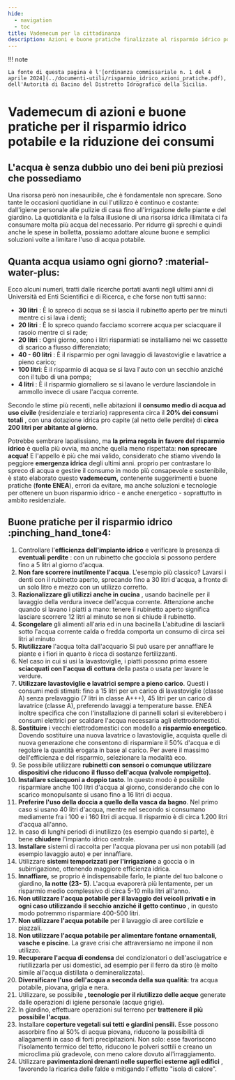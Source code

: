 ```yaml
---
hide:
  - navigation
  - toc
title: Vademecum per la cittadinanza
description: Azioni e buone pratiche finalizzate al risparmio idrico potabile ed alla riduzione dei consumi
---
```


!!! note

    La fonte di questa pagina è l'[ordinanza commissariale n. 1 del 4 aprile 2024](../documenti-utili/risparmio_idrico_azioni_pratiche.pdf), dell'Autorità di Bacino del Distretto Idrografico della Sicilia.

# Vademecum di azioni e buone pratiche per il risparmio idrico potabile e la riduzione dei consumi

## L'acqua è senza dubbio uno dei beni più preziosi che possediamo 

Una risorsa però non inesauribile, che è fondamentale non sprecare. Sono tante le occasioni quotidiane in cui l'utilizzo è
continuo e costante: dall'igiene personale alle pulizie di casa fino all'irrigazione delle piante e del giardino.
La quotidianità e la falsa illusione di una risorsa idrica illimitata ci fa consumare molta più acqua del
necessario. Per ridurre gli sprechi e quindi anche le spese in bolletta, possiamo adottare alcune buone e
semplici soluzioni volte a limitare l'uso di acqua potabile.

## Quanta acqua usiamo ogni giorno? :material-water-plus:

Ecco alcuni numeri, tratti dalle ricerche portati avanti negli ultimi anni di Università ed Enti Scientifici e di Ricerca, e che forse non tutti sanno:

- **30 litri** : È lo spreco di acqua se si lascia il rubinetto aperto per tre minuti mentre ci si lava i denti;
- **20 litri** : È lo spreco quando facciamo scorrere acqua per sciacquare il rasoio mentre ci si rade;
- **20 litri** : Ogni giorno, sono i litri risparmiati se installiamo nei wc cassette di scarico a flusso differenziato;
- **40 - 60 litri** : È il risparmio per ogni lavaggio di lavastoviglie e lavatrice a pieno carico;
- **100 litri**: È il risparmio di acqua se si lava l'auto con un secchio anziché con il tubo di una pompa;
- **4 litri** : È il risparmio giornaliero se si lavano le verdure lasciandole in ammollo invece di usare l'acqua corrente.

Secondo le stime più recenti, nelle abitazioni il **consumo medio di acqua ad uso civile** (residenziale e
terziario) rappresenta circa il **20% dei consumi totali** , con una dotazione idrica pro capite (al netto delle
perdite) di **circa 200 litri per abitante al giorno**.

Potrebbe sembrare lapalissiano, ma **la prima regola in favore del risparmio idrico** è quella più ovvia,
ma anche quella meno rispettata: **non sprecare acqua!** E l'appello è più che mai valido, considerato che
stiamo vivendo la peggiore **emergenza idrica** degli ultimi anni. proprio per contrastare lo spreco di
acqua e gestire il consumo in modo più consapevole e sostenibile, è stato elaborato
questo **vademecum,** contenente suggerimenti e buone pratiche (**fonte ENEA**), errori da evitare, ma anche soluzioni
e tecnologie per ottenere un buon risparmio idrico - e anche energetico - soprattutto in ambito
residenziale.

## Buone pratiche per il risparmio idrico :pinching_hand_tone4:

1. Controllare l'**efficienza dell'impianto idrico** e verificare la presenza di **eventuali perdite** : con
    un rubinetto che gocciola si possono perdere fino a 5 litri al giorno d'acqua.
2. **Non fare scorrere inutilmente l'acqua**. L'esempio più classico? Lavarsi i denti con il rubinetto
    aperto, sprecando fino a 30 litri d'acqua, a fronte di un solo litro e mezzo con un utilizzo corretto.
3. **Razionalizzare gli utilizzi anche in cucina** , usando bacinelle per il lavaggio della verdura
    invece dell'acqua corrente. Attenzione anche quando si lavano i piatti a mano: tenere il rubinetto
    aperto significa lasciare scorrere 12 litri al minuto se non si chiude il rubinetto.
4. **Scongelare** gli alimenti all'aria ed in una bacinella L'abitudine di lasciarli sotto l'acqua corrente
    calda o fredda comporta un consumo di circa sei litri al minuto
5. **Riutilizzare** l'acqua tolta dall'acquario Si può usare per annaffiare le piante e i fiori in quanto è
    ricca di sostanze fertilizzanti.
6. Nel caso in cui si usi la lavastoviglie, i piatti possono prima essere **sciacquati con l'acqua di**
    **cottura** della pasta o usata per lavare le verdure.
7. **Utilizzare lavastoviglie e lavatrici sempre a pieno carico**. Questi i consumi medi stimati: fino
    a 15 litri per un carico di lavastoviglie (classe A) senza prelavaggio (7 litri in classe A+++), 45 litri
    per un carico di lavatrice (classe A), preferendo lavaggi a temperature basse. ENEA inoltre
    specifica che con l'installazione di pannelli solari si eviterebbero i consumi elettrici per scaldare
    l'acqua necessaria agli elettrodomestici.
8. **Sostituire** i vecchi elettrodomestici con modello a **risparmio energetico**. Dovendo sostituire
    una nuova lavatrice o lavastoviglie, acquista quelle di nuova generazione che consentono di
    risparmiare il 50% d'acqua e di regolare la quantità erogata in base al carico. Per avere il massimo
    dell'efficienza e del risparmio, selezionare la modalità eco.
9. Se possibile utilizzare **rubinetti con sensori o comunque utilizzare dispositivi che riducono**
    **il flusso dell'acqua (valvole rompigetto).**
10. **Installare sciacquoni a doppio tasto**. In questo modo è possibile risparmiare anche 100 litri
    d'acqua al giorno, considerando che con lo scarico monopulsante si usano fino a 16 litri di acqua.
11. **Preferire l'uso della doccia a quello della vasca da bagno**. Nel primo caso si usano 40 litri
    d'acqua, mentre nel secondo si consumano mediamente fra i 100 e i 160 litri di acqua. Il risparmio
    è di circa 1.200 litri d'acqua all'anno.
12. In caso di lunghi periodi di inutilizzo (es esempio quando si parte), è bene **chiudere** l'impianto
    idrico centrale.
13. **Installare** sistemi di raccolta per l'acqua piovana per usi non potabili (ad esempio lavaggio auto)
    e per innaffiare.
14. Utilizzare **sistemi temporizzati per l'irrigazione** a goccia o in subirrigazione, ottenendo
    maggiore efficienza idrica.
15. **Innaffiare,** se proprio è indispensabile farlo, le piante del tuo balcone o giardino, **la notte (23-**
    **5)**. L'acqua evaporerà più lentamente, per un risparmio medio complessivo di circa 5-10 mila litri
    all'anno.
16. **Non utilizzare l'acqua potabile per il lavaggio dei veicoli privati e in ogni caso utilizzando**
    **il secchio anziché il getto continuo** , in questo modo potremmo risparmiare 400-500 litri.
17. **Non utilizzare l'acqua potabile** per il lavaggio di aree cortilizie e piazzali.
18. **Non utilizzare l'acqua potabile per alimentare fontane ornamentali, vasche e piscine**. La
    grave crisi che attraversiamo ne impone il non utilizzo.
19. **Recuperare l'acqua di condensa** dei condizionatori o dell'asciugatrice e riutilizzarla per usi
    domestici, ad esempio per il ferro da stiro (è molto simile all'acqua distillata o demineralizzata).
20. **Diversificare l'uso dell'acqua a seconda della sua qualità:** tra acqua potabile, piovana, grigia
    e nera.
21. Utilizzare, se possibile **, tecnologie per il riutilizzo delle acque** generate dalle operazioni di
    igiene personale (acque grigie).
22. In giardino, effettuare operazioni sul terreno per **trattenere il più possibile l'acqua**.
23. Installare **coperture vegetali sui tetti e giardini pensili.** Esse possono assorbire fino al 50% di
    acqua piovana, riducono la possibilità di allagamenti in caso di forti precipitazioni. Non solo: esse
    favoriscono l'isolamento termico del tetto, riducono le polveri sottili e creano un microclima più
    gradevole, con meno calore dovuto all'irraggiamento.
24. Utilizzare **pavimentazioni drenanti nelle superfici esterne agli edifici** , favorendo la ricarica
    delle falde e mitigando l'effetto "isola di calore".
